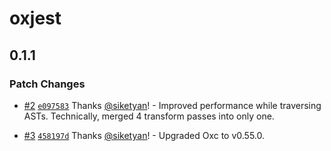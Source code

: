 # oxjest

## 0.1.1

### Patch Changes

- [#2](https://github.com/bitkey-oss/oxjest/pull/2) [`e097583`](https://github.com/bitkey-oss/oxjest/commit/e09758333eddd5a05c3ae225910d0c644e785016) Thanks [@siketyan](https://github.com/siketyan)! - Improved performance while traversing ASTs. Technically, merged 4 transform passes into only one.

- [#3](https://github.com/bitkey-oss/oxjest/pull/3) [`458197d`](https://github.com/bitkey-oss/oxjest/commit/458197d07e17134e7df333f49a0588aea1e1f06b) Thanks [@siketyan](https://github.com/siketyan)! - Upgraded Oxc to v0.55.0.

